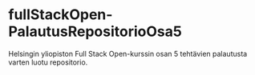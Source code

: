 # fullStackOpen-PalautusRepositorioOsa5
Helsingin yliopiston Full Stack Open-kurssin osan 5 tehtävien palautusta varten luotu repositorio.
